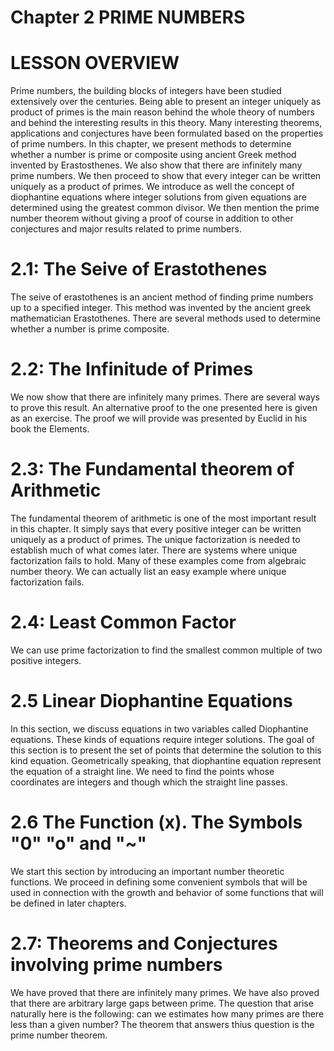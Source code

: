 # Chapter 2 PRIME NUMBERS

# LESSON OVERVIEW

  Prime numbers, the building blocks of integers have been studied extensively over the centuries. Being able to present an integer uniquely as product of primes is the main reason behind the whole theory of numbers  and behind the interesting results in this theory. Many interesting theorems, applications and conjectures have been formulated based on the properties of prime numbers. In this chapter, we present methods to determine whether a number is prime or composite using ancient Greek method invented by Erastosthenes. We also show that there are infinitely many prime numbers. We then proceed to show that every integer can be written uniquely as a product of primes. We introduce as well the concept of diophantine equations where integer solutions from given equations are determined using the greatest common divisor. We then mention the prime number theorem without giving a proof of course in addition to other conjectures and major results related to prime numbers.
  
  # 2.1: The Seive of Erastothenes
  The seive of erastothenes  is an ancient method of finding prime numbers up to a specified integer. This method was invented by the ancient greek mathematician Erastothenes. There are several methods used to determine whether a number is prime composite.
  
  # 2.2: The Infinitude of Primes
  We now show that there are infinitely many primes. There are several ways to prove this result. An alternative proof to the one presented here is given as an exercise. The proof we will provide was presented by Euclid in his book the  Elements. 

  # 2.3: The Fundamental theorem of Arithmetic
  The fundamental theorem of arithmetic is one of the most important result in this chapter. It simply says that every positive integer can be written uniquely as a product of primes. The unique factorization is needed to establish much of what comes later. There are systems where unique factorization fails to hold. Many of these examples come from algebraic number theory. We can actually list an easy example where unique factorization fails.

 # 2.4: Least Common Factor
  We can use prime factorization to find the smallest common multiple of two positive integers.

 # 2.5 Linear Diophantine Equations
  In this section, we discuss equations in two variables called Diophantine equations. These kinds of equations require integer solutions. The goal of this section is to present the set of points that determine the solution to this kind equation. Geometrically speaking, that diophantine equation represent the equation of a straight line. We need to find the points whose coordinates are integers and though which the straight line passes.

 # 2.6 The Function (x). The Symbols "0" "o" and "~"
  We start this section by introducing an important number theoretic functions. We proceed in defining some convenient symbols that will be used in connection with the growth and behavior of some functions that will be defined in later chapters.

 # 2.7: Theorems and Conjectures involving prime numbers
  We have proved that there are infinitely many primes. We have also proved that there are arbitrary large gaps between prime. The question that arise naturally here is the following: can we estimates how many primes are there less than a given number? The theorem that answers thius question is the prime number theorem.

  # 
  
